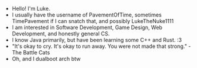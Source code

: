 - Hello! I'm Luke.
- I usually have the username of PavementOfTime, sometimes TimePavement if I can snatch that, and possibly LukeTheNuke1111
- I am interested in Software Development, Game Design, Web Development, and honestly general CS.
- I know Java primarily, but have been learning some C++ and Rust. :3
- "It's okay to cry. It's okay to run away. You were not made that strong." -The Battle Cats
- Oh, and I dualboot arch btw
